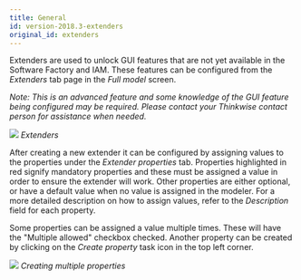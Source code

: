 ```yaml
---
title: General
id: version-2018.3-extenders
original_id: extenders
---
```


Extenders are used to unlock GUI features that are not yet available in the Software Factory and IAM. These features can be configured from the *Extenders* tab page in the *Full model* screen.

*Note: This is an advanced feature and some knowledge of the GUI feature being configured may be required. Please contact your Thinkwise contact person for assistance when needed.*

![](assets/sf/image34.png)
*Extenders*

After creating a new extender it can be configured by assigning values to the properties under the *Extender properties* tab. Properties highlighted in red signify mandatory properties and these must be assigned a value in order to ensure the extender will work. Other properties are either optional, or have a default value when no value is assigned in the modeler. For a more detailed description on how to assign values, refer to the *Description* field for each property.

Some properties can be assigned a value multiple times. These will have the "Multiple allowed" checkbox checked. Another property can be created by clicking on the *Create property* task icon in the top left corner.

![](assets/sf/extender_multiple_allowed.png)
*Creating multiple properties*